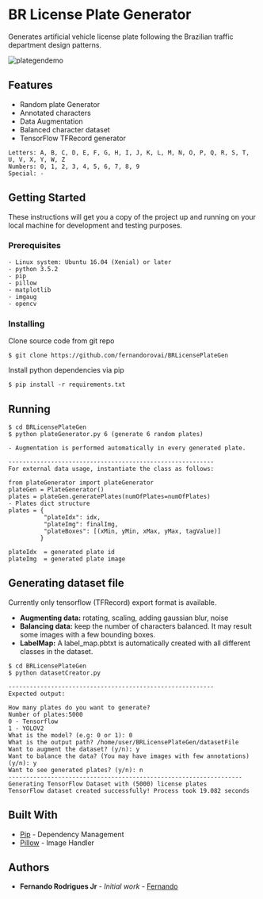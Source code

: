 # BR License Plate Generator
Generates artificial vehicle license plate following the Brazilian traffic department design patterns.

![plategendemo](https://user-images.githubusercontent.com/3229701/39006098-71177a7e-43d8-11e8-9533-a336a7a2e866.png)


## Features
- Random plate Generator
- Annotated characters
- Data Augmentation
- Balanced character dataset
- TensorFlow TFRecord generator

```
Letters: A, B, C, D, E, F, G, H, I, J, K, L, M, N, O, P, Q, R, S, T, U, V, X, Y, W, Z
Numbers: 0, 1, 2, 3, 4, 5, 6, 7, 8, 9
Special: -
```

## Getting Started
These instructions will get you a copy of the project up and running on your local machine for development and testing purposes.



### Prerequisites
```
- Linux system: Ubuntu 16.04 (Xenial) or later
- python 3.5.2
- pip
- pillow
- matplotlib
- imgaug
- opencv
```

### Installing
Clone source code from git repo

```
$ git clone https://github.com/fernandorovai/BRLicensePlateGen
```

Install python dependencies via pip

```
$ pip install -r requirements.txt
```

## Running
```
$ cd BRLicensePlateGen
$ python plateGenerator.py 6 (generate 6 random plates)

- Augmentation is performed automatically in every generated plate.

----------------------------------------------------------
For external data usage, instantiate the class as follows:

from plateGenerator import plateGenerator
plateGen = PlateGenerator()
plates = plateGen.generatePlates(numOfPlates=numOfPlates)
- Plates dict structure
plates = {
          "plateIdx": idx,
          "plateImg": finalImg,
          "plateBoxes": [(xMin, yMin, xMax, yMax, tagValue)]
         }

plateIdx  = generated plate id
plateImg  = generated plate image

```

## Generating dataset file
Currently only tensorflow (TFRecord) export format is available.
- **Augmenting data:** rotating, scaling, adding gaussian blur, noise
- **Balancing data:** keep the number of characters balanced. It may result some images with a few bounding boxes.
- **LabelMap:** A label_map.pbtxt is automatically created with all different classes in the dataset.

```
$ cd BRLicensePlateGen
$ python datasetCreator.py

----------------------------------------------------------
Expected output:

How many plates do you want to generate?
Number of plates:5000
0 - Tensorflow
1 - YOLOV2
What is the model? (e.g: 0 or 1): 0
What is the output path? /home/user/BRLicensePlateGen/datasetFile
Want to augment the dataset? (y/n): y
Want to balance the data? (You may have images with few annotations) (y/n): y
Want to see generated plates? (y/n): n
------------------------------------------------------------------
Generating TensorFlow Dataset with (5000) license plates
TensorFlow dataset created successfully! Process took 19.082 seconds
```

## Built With

* [Pip](https://pip.pypa.io/en/stable/) - Dependency Management
* [Pillow](https://pillow.readthedocs.io/en/3.0.x/installation.html) - Image Handler

## Authors

* **Fernando Rodrigues Jr** - *Initial work* - [Fernando](https://github.com/fernandorovai)
